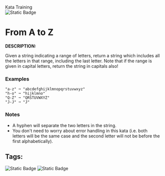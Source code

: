 Kata Training <br>
![Static Badge](https://img.shields.io/badge/7kyu%20-%20black?style=flat&logo=codewars&labelColor=B1361E&color=black)

# From A to Z

**DESCRIPTION:**

Given a string indicating a range of letters, return a string which includes all the letters in that range, including the last letter.
Note that if the range is given in capital letters, return the string in capitals also!

### Examples

```
"a-z" ➞ "abcdefghijklmnopqrstuvwxyz"
"h-o" ➞ "hijklmno"
"Q-Z" ➞ "QRSTUVWXYZ"
"J-J" ➞ "J"
```

### Notes

- A hyphen will separate the two letters in the string.
- You don't need to worry about error handling in this kata (i.e. both letters will be the same case and the second letter will not be before the first alphabetically).

## Tags:

![Static Badge](https://img.shields.io/badge/algorithms%20-%20teal?style=plastic) ![Static Badge](https://img.shields.io/badge/strings%20-%20blue?style=plastic) 